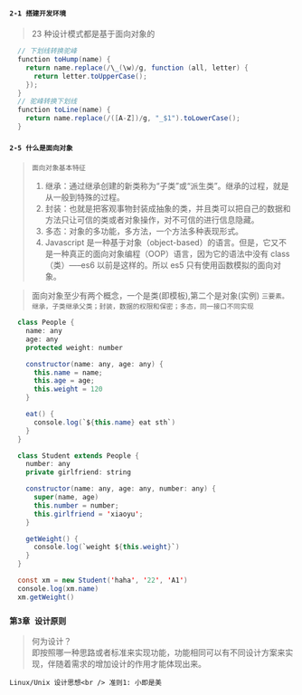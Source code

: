 #### `2-1 搭建开发环境`

> 23 种设计模式都是基于面向对象的

```java
  // 下划线转换驼峰
  function toHump(name) {
    return name.replace(/\_(\w)/g, function (all, letter) {
      return letter.toUpperCase();
    });
  }
  // 驼峰转换下划线
  function toLine(name) {
    return name.replace(/([A-Z])/g, "_$1").toLowerCase();
  }
```

#### `2-5 什么是面向对象`

> `面向对象基本特征`<br />
>
> 1. 继承：通过继承创建的新类称为“子类”或“派生类”。继承的过程，就是从一般到特殊的过程。<br />
> 2. 封装：也就是把客观事物封装成抽象的类，并且类可以把自己的数据和方法只让可信的类或者对象操作，对不可信的进行信息隐藏。<br />
> 3. 多态：对象的多功能，多方法，一个方法多种表现形式。<br />
> 4. Javascript 是一种基于对象（object-based）的语言。但是，它又不是一种真正的面向对象编程（OOP）语言，因为它的语法中没有 class（类）—–es6 以前是这样的。所以 es5 只有使用函数模拟的面向对象。

> 面向对象至少有两个概念，一个是类(即模板),第二个是对象(实例)
> `三要素。继承，子类继承父类；封装，数据的权限和保密；多态，同一接口不同实现`

```java
  class People {
    name: any
    age: any
    protected weight: number

    constructor(name: any, age: any) {
      this.name = name;
      this.age = age;
      this.weight = 120
    }

    eat() {
      console.log(`${this.name} eat sth`)
    }
  }

  class Student extends People {
    number: any
    private girlfriend: string

    constructor(name: any, age: any, number: any) {
      super(name, age)
      this.number = number;
      this.girlfriend = 'xiaoyu';
    }

    getWeight() {
      console.log(`weight ${this.weight}`)
    }
  }

  const xm = new Student('haha', '22', 'A1')
  console.log(xm.name)
  xm.getWeight()
```

### `第3章 设计原则`

> 何为设计？<br />
> 即按照哪一种思路或者标准来实现功能，功能相同可以有不同设计方案来实现，伴随着需求的增加设计的作用才能体现出来。

`Linux/Unix 设计思想<br /> 准则1: 小即是美`
